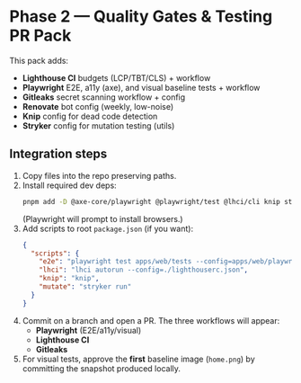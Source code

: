 # Phase 2 — Quality Gates & Testing PR Pack

This pack adds:
- **Lighthouse CI** budgets (LCP/TBT/CLS) + workflow
- **Playwright** E2E, a11y (axe), and visual baseline tests + workflow
- **Gitleaks** secret scanning workflow + config
- **Renovate** bot config (weekly, low-noise)
- **Knip** config for dead code detection
- **Stryker** config for mutation testing (utils)

## Integration steps
1. Copy files into the repo preserving paths.
2. Install required dev deps:
   ```bash
   pnpm add -D @axe-core/playwright @playwright/test @lhci/cli knip stryker @stryker-mutator/core gitleaks
   ```
   (Playwright will prompt to install browsers.)
3. Add scripts to root `package.json` (if you want):
   ```json
   {
     "scripts": {
       "e2e": "playwright test apps/web/tests --config=apps/web/playwright.config.ts",
       "lhci": "lhci autorun --config=./lighthouserc.json",
       "knip": "knip",
       "mutate": "stryker run"
     }
   }
   ```
4. Commit on a branch and open a PR. The three workflows will appear:
   - **Playwright** (E2E/a11y/visual)
   - **Lighthouse CI**
   - **Gitleaks**
5. For visual tests, approve the **first** baseline image (`home.png`) by committing the snapshot produced locally.
